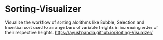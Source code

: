 # Sorting-Visualizer
Visualize the workflow of sorting alorithms like Bubble, Selection and Insertion sort used to arrange bars of variable heights in increasing order of their respective heights.
https://ayushpandia.github.io/Sorting-Visualizer/
